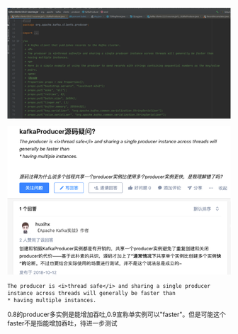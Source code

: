 ![](img/Producer单实例or多实例_images/6867a6af.png)

![](img/Producer单实例or多实例_images/fd222dad.png)

```
The producer is <i>thread safe</i> and sharing a single producer instance across threads will generally be faster than
* having multiple instances.
```

0.8的producer多实例是能增加吞吐,0.9宣称单实例可以"faster"。但是可能这个faster不是指能增加吞吐，待进一步测试

